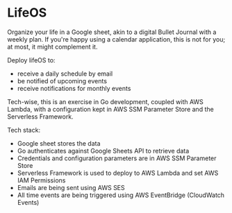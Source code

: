 # LifeOS

Organize your life in a Google sheet, akin to a digital Bullet Journal with a weekly plan. If you're happy using a calendar application, this is not for you; at most, it might complement it.

Deploy lifeOS to:

* receive a daily schedule by email
* be notified of upcoming events
* receive notifications for monthly events

Tech-wise, this is an exercise in Go development, coupled with AWS Lambda, with a configuration kept in AWS SSM Parameter Store and the Serverless Framework.

Tech stack:

* Google sheet stores the data
* Go authenticates against Google Sheets API to retrieve data
* Credentials and configuration parameters are in AWS SSM Parameter Store
* Serverless Framework is used to deploy to AWS Lambda and set AWS IAM Permissions
* Emails are being sent using AWS SES
* All time events are being triggered using AWS EventBridge (CloudWatch Events)

